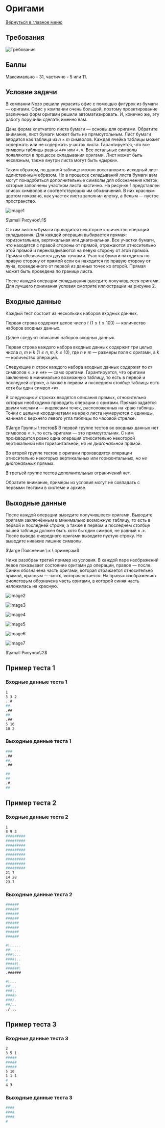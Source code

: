# Оригами

[Вернуться в главное меню](../../../)

## Требования

![Требования](image.png)

## Баллы

Максимально - 31, частично - 5 или 11.

## Условие задачи

В компании Nozo решили украсить офис с помощью фигурок из бумаги — оригами. Офис у компании очень большой, поэтому проектирование различных форм оригами решили автоматизировать. И, конечно же, эту работу поручили сделать именно вам.

Дана форма клетчатого листа бумаги — основы для оригами. Обратите внимание, лист бумаги может быть не прямоугольным. Лист бумаги вводится как таблица из $n \times m$ символов. Каждая ячейка таблицы может содержать или не содержать участок листа. Гарантируется, что все символы таблицы равны «$\texttt{\#}$» или «$\texttt{.}$».
Все остальные символы появляются в процессе складывания оригами. Лист может быть несвязным, также внутри листа могут быть «дырки».

Таким образом, по данной таблице можно восстановить исходный лист единственным образом. Но в процессе складываний листа бумаги вам могут понадобиться дополнительные символы для обозначения клеток, которые заполнены участком листа частично. На рисунке 1 представлен список символов и соответствующих им обозначений. В них красным цветом показано, как участок листа заполнил клетку, а белым — пустое пространство.

![image1](./image1.png)

$\small Рисунок\:1$

С этим листом бумаги проводится некоторое количество операций складывания. Для каждой операции выбирается прямая: горизонтальная, вертикальная или диагональная. Все участки бумаги, что находятся с правой стороны от прямой, отражаются относительно этой прямой и перекладываются на левую сторону от этой прямой. Прямая обозначается двумя точками. Участок бумаги находится по правую сторону от прямой если он находится по правую сторону от луча, проведенного от первой из данных точек ко второй. Прямая может быть проведена по границе листа.

После каждой операции складывания выведите получившееся оригами. Для лучшего понимания условия смотрите иллюстрации на рисунке 2.

## Входные данные

Каждый тест состоит из нескольких наборов входных данных.

Первая строка содержит целое число $t$ $(1 \le t \le 100)$ — количество наборов входных данных.

Далее следуют описания наборов входных данных.

Первая строка каждого набора входных данных содержит три целых числа $n$, $m$ и $k$ $(1 \le n, m, k \le 10)$, где $n$ и $m$ — размеры поля с оригами, а $k$ — количество операций.

Следующие $n$ строк каждого набора входных данных содержат по $m$ символов «$\texttt{.}$» и «$\texttt{\#}$» — само оригами. Гарантируется, что оригами заключено в минимально возможную таблицу, то есть в первой и последней строке, а также в первом и последнем столбце таблицы есть хотя бы один символ «$\texttt{\#}$».

В следующих $k$ строках вводятся описания прямых, относительно которых необходимо проводить операции с оригами. Прямая задаётся двумя числами — индексами точек, расположенных на краю таблицы. Точки с целыми координатами на краю листа нумеруются с единицы, начиная с верхнего левого угла таблицы по часовой стрелке.

$\large Группы \:тестов$
В первой группе тестов во входных данных нет символов «$\texttt{.}$», то есть оригами — это прямоугольник. С ним производится ровно одна операция относительно некоторой вертикальной или горизонтальной, $\textit{но не диагональной}$ прямой.

Во второй группе тестов с оригами производятся операции относительно некоторых вертикальных или горизонтальных, $\textit{но не диагональных}$ прямых.

В третьей группе тестов дополнительных ограничений нет.

Обратите внимание, примеры из условия могут не совпадать с первыми тестами в системе и архиве.

## Выходные данные

После каждой операции выведите получившееся оригами. Выводите оригами заключённым в минимально возможную таблицу, то есть в первой и последней строке, а также в первом и последнем столбце вашей таблицы должен быть хотя бы один символ, не равный «$\texttt{.}$». После вывода очередного оригами выводите пустую строку. Не выводите никакие лишние символы.

$\large Пояснение \:к \:примерам$

Ниже разобран третий пример из условия. В каждой паре изображений левое показывает состояние оригами до операции, правое — после. Синим обозначена часть оригами, которая отражается относительно прямой, красным — часть, которая остается. На правых изображениях фиолетовым обозначена часть оригами, в которой синяя часть наложилась на красную.

![image2](./image2.png)

![image3](./image3.png)

![image4](./image4.png)

![image5](./image5.png)

![image6](./image6.png)

![image7](./image7.png)

$\small Рисунок\:2$

## Пример теста 1

### Входные данные теста 1

```bash
1
5 3 2
..#
##.
.##
##.
.##
5 16
10 2
```

### Выходные данные теста 1

```bash
###
.##
##.
.##

##
##
.#
##
```

## Пример теста 2

### Входные данные теста 2

```bash
1
8 9 3
#########
#########
#########
#########
#########
#########
#########
#########
21 7
14 28
23 7
```

### Выходные данные теста 2

```bash
######
######
######
######
######
######
######
######

#\.....
##\....
###\...
####\..
#####\.
######\
.######

#\...
##\..
###\.
####>
###/.
##/..
./...
```

## Пример теста 3

### Входные данные теста 3

```bash
2
3 5 1
#####
#####
#####
5 10
1 1 1
#
4 3
```

### Выходные данные теста 3

```bash
####
####
####
#
```
